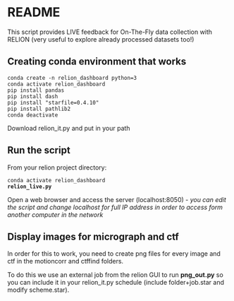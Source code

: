# README

This script provides LIVE feedback for On-The-Fly data collection with RELION (very useful to explore already processed datasets too!)

## Creating conda environment that works

`conda create -n relion_dashboard python=3`  
`conda activate relion_dashboard`  
`pip install pandas`  
`pip install dash`  
`pip install "starfile=0.4.10"`  
`pip install pathlib2`  
`conda deactivate`

Download relion\_it.py and put in your path

## Run the script

From your relion project directory:

`conda activate relion_dashboard`  
**`relion_live.py`**

Open a web browser and access the server (localhost:8050) - _you can edit the script and change localhost for full IP address in order to access form another computer in the network_

## Display images for micrograph and ctf

In order for this to work, you need to create png files for every image and ctf in the motioncorr and ctffind folders.

To do this we use an external job from the relion GUI to run **png\_out.py** so you can include it in your relion\_it.py schedule (include folder+job.star and modify scheme.star).

